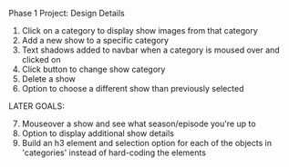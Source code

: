 Phase 1 Project: Design Details

1. Click on a category to display show images from that category
2. Add a new show to a specific category
3. Text shadows added to navbar when a category is moused over and clicked on
4. Click button to change show category
5. Delete a show 
6. Option to choose a different show than previously selected

LATER GOALS:

7. Mouseover a show and see what season/episode you're up to 
8. Option to display additional show details
9. Build an h3 element and selection option for each of the objects in 'categories' instead of hard-coding the elements